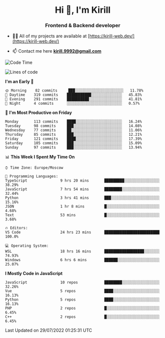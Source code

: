 <h1 align="center">Hi 👋, I'm Kirill</h1>
<h3 align="center">Frontend & Backend developer</h3>

- 👨‍💻 All of my projects are available at [https://kirill-web.dev/](https://kirill-web.dev/)

- 📫 Contact me here **kirill.9992@gmail.com**











<!--START_SECTION:waka-->
![Code Time](http://img.shields.io/badge/Code%20Time-0%20secs-blue)

![Lines of code](https://img.shields.io/badge/From%20Hello%20World%20I%27ve%20Written-525%20Thousand%20lines%20of%20code-blue)

**I'm an Early 🐤** 

```text
🌞 Morning    82 commits     ███░░░░░░░░░░░░░░░░░░░░░░   11.78% 
🌆 Daytime    319 commits    ███████████░░░░░░░░░░░░░░   45.83% 
🌃 Evening    291 commits    ██████████░░░░░░░░░░░░░░░   41.81% 
🌙 Night      4 commits      ░░░░░░░░░░░░░░░░░░░░░░░░░   0.57%

```
📅 **I'm Most Productive on Friday** 

```text
Monday       113 commits    ████░░░░░░░░░░░░░░░░░░░░░   16.24% 
Tuesday      98 commits     ███░░░░░░░░░░░░░░░░░░░░░░   14.08% 
Wednesday    77 commits     ██░░░░░░░░░░░░░░░░░░░░░░░   11.06% 
Thursday     85 commits     ███░░░░░░░░░░░░░░░░░░░░░░   12.21% 
Friday       121 commits    ████░░░░░░░░░░░░░░░░░░░░░   17.39% 
Saturday     105 commits    ███░░░░░░░░░░░░░░░░░░░░░░   15.09% 
Sunday       97 commits     ███░░░░░░░░░░░░░░░░░░░░░░   13.94%

```


📊 **This Week I Spent My Time On** 

```text
⌚︎ Time Zone: Europe/Moscow

💬 Programming Languages: 
TypeScript               9 hrs 20 mins       █████████░░░░░░░░░░░░░░░░   38.29% 
JavaScript               7 hrs 54 mins       ████████░░░░░░░░░░░░░░░░░   32.44% 
Python                   3 hrs 41 mins       ███░░░░░░░░░░░░░░░░░░░░░░   15.16% 
JSON                     1 hr 8 mins         █░░░░░░░░░░░░░░░░░░░░░░░░   4.68% 
Text                     53 mins             █░░░░░░░░░░░░░░░░░░░░░░░░   3.68%

🔥 Editors: 
VS Code                  24 hrs 23 mins      █████████████████████████   100.0%

💻 Operating System: 
WSL                      18 hrs 16 mins      ██████████████████░░░░░░░   74.93% 
Windows                  6 hrs 6 mins        ██████░░░░░░░░░░░░░░░░░░░   25.07%

```

**I Mostly Code in JavaScript** 

```text
JavaScript               10 repos            ████████░░░░░░░░░░░░░░░░░   32.26% 
Vue                      5 repos             ████░░░░░░░░░░░░░░░░░░░░░   16.13% 
Python                   5 repos             ████░░░░░░░░░░░░░░░░░░░░░   16.13% 
PHP                      2 repos             █░░░░░░░░░░░░░░░░░░░░░░░░   6.45% 
C++                      2 repos             █░░░░░░░░░░░░░░░░░░░░░░░░   6.45%

```



 Last Updated on 29/07/2022 01:25:31 UTC
<!--END_SECTION:waka-->
